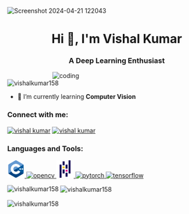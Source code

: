 ![Screenshot 2024-04-21 122043](https://github.com/Vishalkumar158/Vishalkumar158/assets/124500092/40c27467-a3e9-4ae5-955c-05741da55207)
<!--
**Vishalkumar158/Vishalkumar158** is a ✨ _special_ ✨ repository because its `README.md` (this file) appears on your GitHub profile.

Here are some ideas to get you started:

- 🔭 I’m currently working on ...
- 🌱 I’m currently learning ...
- 👯 I’m looking to collaborate on ...
- 🤔 I’m looking for help with ...
- 💬 Ask me about ...
- 📫 How to reach me: ...
- 😄 Pronouns: ...
- ⚡ Fun fact: ...
-->
<h1 align="center">Hi 👋, I'm Vishal Kumar</h1>
<h3 align="center">A Deep Learning Enthusiast</h3>

<img align="right" alt="coding" width="400" src="https://miro.medium.com/v2/resize:fit:750/format:webp/0*FLD5PNYJgWknPvJQ.gif">
<p align="left"> <img src="https://komarev.com/ghpvc/?username=vishalkumar158&label=Profile%20views&color=0e75b6&style=flat" alt="vishalkumar158"/> </p>

- 🌱 I’m currently learning **Computer Vision**

<h3 align="left">Connect with me:</h3>
<p align="left">
<a href="https://www.linkedin.com/in/vishal-kumar-630551166/?originalSubdomain=in" target="blank"><img align="center" src="https://raw.githubusercontent.com/rahuldkjain/github-profile-readme-generator/master/src/images/icons/Social/linked-in-alt.svg" alt="vishal kumar" height="30" width="40" /></a>
<a href="https://qiskit.slack.com/team/U05GCG6E657" target="blank"><img align="center" src="https://cdn.worldvectorlogo.com/logos/slack-new-logo.svg" alt="vishal kumar" height="30" width="40" /></a>
</p>

<h3 align="left">Languages and Tools:</h3>
<p align="left"> <a href="https://www.w3schools.com/cpp/" target="_blank" rel="noreferrer"> <img src="https://raw.githubusercontent.com/devicons/devicon/master/icons/cplusplus/cplusplus-original.svg" alt="cplusplus" width="40" height="40"/> </a> <a href="https://opencv.org/" target="_blank" rel="noreferrer"> <img src="https://www.vectorlogo.zone/logos/opencv/opencv-icon.svg" alt="opencv" width="40" height="40"/> </a> <a href="https://pandas.pydata.org/" target="_blank" rel="noreferrer"> <img src="https://raw.githubusercontent.com/devicons/devicon/2ae2a900d2f041da66e950e4d48052658d850630/icons/pandas/pandas-original.svg" alt="pandas" width="40" height="40"/> </a> <a href="https://pytorch.org/" target="_blank" rel="noreferrer"> <img src="https://www.vectorlogo.zone/logos/pytorch/pytorch-icon.svg" alt="pytorch" width="40" height="40"/> </a> <a href="https://www.tensorflow.org" target="_blank" rel="noreferrer"> <img src="https://www.vectorlogo.zone/logos/tensorflow/tensorflow-icon.svg" alt="tensorflow" width="40" height="40"/> </a> </p>

<p><img align="left" src="https://github-readme-stats.vercel.app/api/top-langs?username=vishalkumar158&show_icons=true&locale=en&layout=compact&theme=react" alt="vishalkumar158" /></p>

<p>&nbsp;<img align="center" src="https://github-readme-stats.vercel.app/api?username=vishalkumar158&show_icons=true&locale=en&theme=react" alt="vishalkumar158" /></p>

<p><img align="center" src="https://github-readme-streak-stats.herokuapp.com/?user=vishalkumar158&theme=react" alt="vishalkumar158" /></p>
